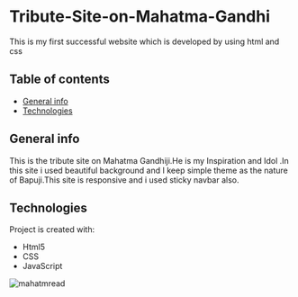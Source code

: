 # Tribute-Site-on-Mahatma-Gandhi
This is my first successful website which is developed by using html and css
## Table of contents
* [General info](#general-info)
* [Technologies](#technologies)
## General info
This is the tribute site on Mahatma Gandhiji.He is my Inspiration and Idol .In this site i used beautiful background and I keep simple theme as the nature of Bapuji.This site is responsive and i used sticky navbar also.
## Technologies
Project is created with:
* Html5
* CSS
* JavaScript

![mahatmread](https://user-images.githubusercontent.com/102819825/178420048-f22ec4e8-6fab-40c7-b444-8575bfab2f4e.png)
